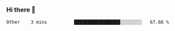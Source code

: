 ### Hi there 👋

<!--START_SECTION:waka-->

```text
Other    3 mins          █████████████████░░░░░░░░   67.66 %
```

<!--END_SECTION:waka-->
